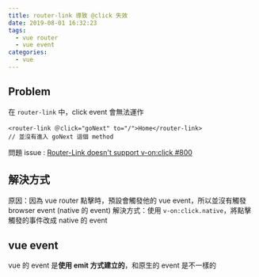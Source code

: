 ```yaml
---
title: router-link 導致 @click 失效
date: 2019-08-01 16:32:23
tags:
  - vue router
  - vue event
categories:
  - vue
---
```


## Problem

在 `router-link` 中，click event 會無法運作

    <router-link ＠click="goNext" to="/">Home</router-link>
    // 並沒有進入 goNext 這個 method

問題 issue : [Router-Link doesn't support v-on:click #800](https://github.com/vuejs/vue-router/issues/800)

## 解決方式

原因：因為 vue router 點擊時，預設會觸發他的 vue event，所以並沒有觸發 browser event (native 的 event)
解決方式：使用 `v-on:click.native`，將點擊觸發的事件改成 native 的 event

## vue event

vue 的 event 是**使用 emit 方式建立的**，和原生的 event 是不一樣的
